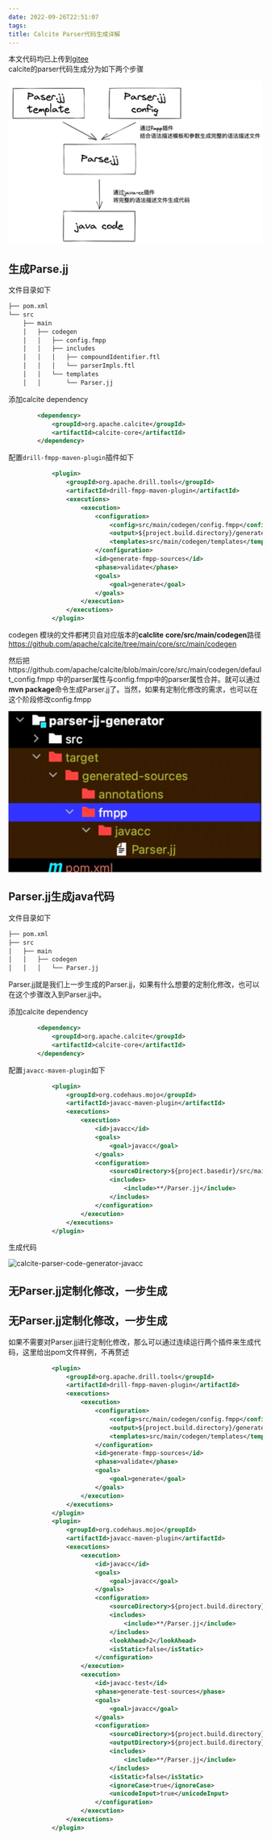 ```yaml
---
date: 2022-09-26T22:51:07
tags:
title: Calcite Parser代码生成详解
---
```

本文代码均已上传到[gitee](https://gitee.com/hezhangjian/calcite-examples)  
calcite的parser代码生成分为如下两个步骤  
  
![calcite-parser-code-generate-process](Images/calcite-parser-code-generate-process.png)  
  
## 生成Parse.jj

文件目录如下

```bash
├── pom.xml
└── src
    ├── main
    │   ├── codegen
    │   │   ├── config.fmpp
    │   │   ├── includes
    │   │   │   ├── compoundIdentifier.ftl
    │   │   │   └── parserImpls.ftl
    │   │   └── templates
    │   │       └── Parser.jj
```

添加calcite dependency

```xml
        <dependency>
            <groupId>org.apache.calcite</groupId>
            <artifactId>calcite-core</artifactId>
        </dependency>
```



配置`drill-fmpp-maven-plugin`插件如下

```xml
            <plugin>
                <groupId>org.apache.drill.tools</groupId>
                <artifactId>drill-fmpp-maven-plugin</artifactId>
                <executions>
                    <execution>
                        <configuration>
                            <config>src/main/codegen/config.fmpp</config>
                            <output>${project.build.directory}/generated-sources/fmpp</output>
                            <templates>src/main/codegen/templates</templates>
                        </configuration>
                        <id>generate-fmpp-sources</id>
                        <phase>validate</phase>
                        <goals>
                            <goal>generate</goal>
                        </goals>
                    </execution>
                </executions>
            </plugin>
```

codegen 模块的文件都拷贝自对应版本的**calclite** **core/src/main/codegen**路径 https://github.com/apache/calcite/tree/main/core/src/main/codegen

然后把https://github.com/apache/calcite/blob/main/core/src/main/codegen/default_config.fmpp 中的parser属性与config.fmpp中的parser属性合并。就可以通过**mvn package**命令生成Parser.jj了。当然，如果有定制化修改的需求，也可以在这个阶段修改config.fmpp  
  
![calcite-parser-code-generator-fmpp](Images/calcite-parser-code-generator-fmpp.png)  
  
## Parser.jj生成java代码  
  
文件目录如下

```bash
├── pom.xml
├── src
│   ├── main
│   │   ├── codegen
│   │   │   └── Parser.jj
```

Parser.jj就是我们上一步生成的Parser.jj，如果有什么想要的定制化修改，也可以在这个步骤改入到Parser.jj中。

添加calcite dependency

```xml
        <dependency>
            <groupId>org.apache.calcite</groupId>
            <artifactId>calcite-core</artifactId>
        </dependency>
```

配置`javacc-maven-plugin`如下
```xml
            <plugin>
                <groupId>org.codehaus.mojo</groupId>
                <artifactId>javacc-maven-plugin</artifactId>
                <executions>
                    <execution>
                        <id>javacc</id>
                        <goals>
                            <goal>javacc</goal>
                        </goals>
                        <configuration>
                            <sourceDirectory>${project.basedir}/src/main/codegen</sourceDirectory>
                            <includes>
                                <include>**/Parser.jj</include>
                            </includes>
                        </configuration>
                    </execution>
                </executions>
            </plugin>
```

生成代码  
  
![calcite-parser-code-generator-javacc](calcite-parser-code-generator-javacc.png)  
  
## 无Parser.jj定制化修改，一步生成  
  
## 无Parser.jj定制化修改，一步生成

如果不需要对Parser.jj进行定制化修改，那么可以通过连续运行两个插件来生成代码，这里给出pom文件样例，不再赘述

```xml
            <plugin>
                <groupId>org.apache.drill.tools</groupId>
                <artifactId>drill-fmpp-maven-plugin</artifactId>
                <executions>
                    <execution>
                        <configuration>
                            <config>src/main/codegen/config.fmpp</config>
                            <output>${project.build.directory}/generated-sources/fmpp</output>
                            <templates>src/main/codegen/templates</templates>
                        </configuration>
                        <id>generate-fmpp-sources</id>
                        <phase>validate</phase>
                        <goals>
                            <goal>generate</goal>
                        </goals>
                    </execution>
                </executions>
            </plugin>
            <plugin>
                <groupId>org.codehaus.mojo</groupId>
                <artifactId>javacc-maven-plugin</artifactId>
                <executions>
                    <execution>
                        <id>javacc</id>
                        <goals>
                            <goal>javacc</goal>
                        </goals>
                        <configuration>
                            <sourceDirectory>${project.build.directory}/generated-sources/fmpp</sourceDirectory>
                            <includes>
                                <include>**/Parser.jj</include>
                            </includes>
                            <lookAhead>2</lookAhead>
                            <isStatic>false</isStatic>
                        </configuration>
                    </execution>
                    <execution>
                        <id>javacc-test</id>
                        <phase>generate-test-sources</phase>
                        <goals>
                            <goal>javacc</goal>
                        </goals>
                        <configuration>
                            <sourceDirectory>${project.build.directory}/generated-test-sources/fmpp</sourceDirectory>
                            <outputDirectory>${project.build.directory}/generated-test-sources/javacc</outputDirectory>
                            <includes>
                                <include>**/Parser.jj</include>
                            </includes>
                            <isStatic>false</isStatic>
                            <ignoreCase>true</ignoreCase>
                            <unicodeInput>true</unicodeInput>
                        </configuration>
                    </execution>
                </executions>
            </plugin>
```
